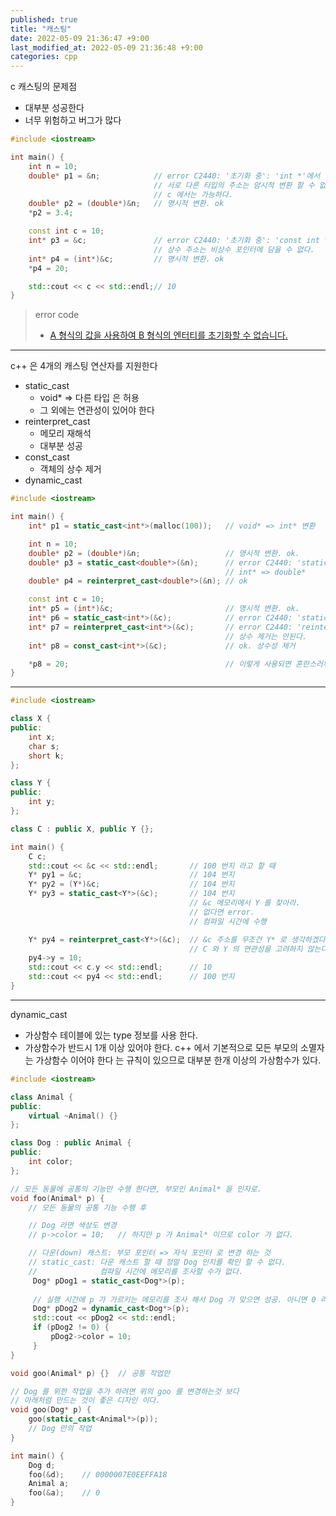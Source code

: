 ```yaml
---
published: true
title: "캐스팅"
date: 2022-05-09 21:36:47 +9:00
last_modified_at: 2022-05-09 21:36:48 +9:00
categories: cpp
---
```

c 캐스팅의 문제점
 - 대부분 성공한다
 - 너무 위험하고 버그가 많다
```cpp
#include <iostream>

int main() {
	int n = 10;
	double* p1 = &n;			// error C2440: '초기화 중': 'int *'에서 'double *'(으)로 변환할 수 없습니다.
								// 서로 다른 타입의 주소는 암시적 변환 할 수 없다.
								// c 에서는 가능하다.
	double* p2 = (double*)&n;	// 명시적 변환. ok
	*p2 = 3.4;

	const int c = 10;
	int* p3 = &c;				// error C2440: '초기화 중': 'const int *'에서 'int *'(으)로 변환할 수 없습니다.
								// 상수 주소는 비상수 포인터에 담을 수 없다.
	int* p4 = (int*)&c;			// 명시적 변환. ok
	*p4 = 20;

	std::cout << c << std::endl;// 10
}
```
[A 형식의 값을 사용하여 B 형식의 엔터티를 초기화할 수 없습니다.]: https://docs.microsoft.com/ko-kr/cpp/error-messages/compiler-errors-1/compiler-error-c2440
> error code
>- [A 형식의 값을 사용하여 B 형식의 엔터티를 초기화할 수 없습니다.][]
---
c++ 은 4개의 캐스팅 연산자를 지원한다
 - static_cast
   - void* => 다른 타입 은 허용
   - 그 외에는 연관성이 있어야 한다
 - reinterpret_cast
   - 메모리 재해석
   - 대부분 성공
 - const_cast
   - 객체의 상수 제거
 - dynamic_cast
```cpp
#include <iostream>

int main() {
	int* p1 = static_cast<int*>(malloc(100));	// void* => int* 변환

	int n = 10;
	double* p2 = (double*)&n;					// 명시적 변환. ok.
	double* p3 = static_cast<double*>(&n);		// error C2440: 'static_cast': 'int *'에서 'double *'(으)로 변환할 수 없습니다.
												// int* => double*
	double* p4 = reinterpret_cast<double*>(&n);	// ok

	const int c = 10;
	int* p5 = (int*)&c;							// 명시적 변환. ok.
	int* p6 = static_cast<int*>(&c);			// error C2440: 'static_cast': 'const int *'에서 'int *'(으)로 변환할 수 없습니다.
	int* p7 = reinterpret_cast<int*>(&c);		// error C2440: 'reinterpret_cast': 'const int *'에서 'int *'(으)로 변환할 수 없습니다.
												// 상수 제거는 안된다.
	int* p8 = const_cast<int*>(&c);				// ok. 상수성 제거

	*p8 = 20;									// 이렇게 사용되면 혼란스러워 질 수 있다.
}
```
---
```cpp
#include <iostream>

class X {
public:
	int x;
	char s;
	short k;
};

class Y {
public:
	int y;
};

class C : public X, public Y {};

int main() {
	C c;
	std::cout << &c << std::endl;		// 100 번지 라고 할 때
	Y* py1 = &c;						// 104 번지
	Y* py2 = (Y*)&c;					// 104 번지
	Y* py3 = static_cast<Y*>(&c);		// 104 번지
										// &c 메모리에서 Y 를 찾아라.
										// 없다면 error.
										// 컴파일 시간에 수행

	Y* py4 = reinterpret_cast<Y*>(&c);	// &c 주소를 무조건 Y* 로 생각하겠다
										// C 와 Y 의 연관성을 고려하지 않는다.
	py4->y = 10;
	std::cout << c.y << std::endl;		// 10
	std::cout << py4 << std::endl;		// 100 번지
}
```
---
dynamic_cast
 - 가상함수 테이블에 있는 type 정보를 사용 한다.
 - 가상함수가 반드시 1개 이상 있어야 한다.
c++ 에서 기본적으로 모든 부모의 소멸자는 가상함수 이어야 한다 는 규칙이 있으므로 대부분 한개 이상의 가상함수가 있다.
```cpp
#include <iostream>

class Animal {
public:
	virtual ~Animal() {}
};

class Dog : public Animal {
public:
	int color;
};

// 모든 동물에 공통의 기능만 수행 한다면, 부모인 Animal* 을 인자로.
void foo(Animal* p) {
	// 모든 동물의 공통 기능 수행 후

	// Dog 라면 색상도 변경
	// p->color = 10;	// 하지만 p 가 Animal* 이므로 color 가 없다.

	// 다운(down) 캐스트: 부모 포인터 => 자식 포인터 로 변경 하는 것
	// static_cast: 다운 캐스트 할 때 정말 Dog 인지를 확인 할 수 없다.
	//				컴파일 시간에 메모리를 조사할 수가 없다.
	 Dog* pDog1 = static_cast<Dog*>(p);
	 
	 // 실행 시간에 p 가 가르키는 메모리를 조사 해서 Dog 가 맞으면 성공. 아니면 0 리턴
	 Dog* pDog2 = dynamic_cast<Dog*>(p);
	 std::cout << pDog2 << std::endl;
	 if (pDog2 != 0) {
		 pDog2->color = 10;
	 }
}

void goo(Animal* p) {}	// 공통 작업만

// Dog 를 위한 작업을 추가 하려면 위의 goo 를 변경하는것 보다
// 아래처럼 만드는 것이 좋은 디자인 이다.
void goo(Dog* p) {
	goo(static_cast<Animal*>(p));
	// Dog 만의 작업
}

int main() {
	Dog d;
	foo(&d);	// 0000007E0EEFFA18
	Animal a;
	foo(&a);	// 0
}
```